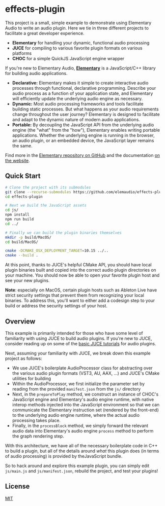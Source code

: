 # effects-plugin

This project is a small, simple example to demonstrate using Elementary Audio to write an audio plugin. Here we tie in three different projects to facilitate a great developer experience.

* **Elementary** for handling your dynamic, functional audio processing
* **JUCE** for compiling to various favorite plugin formats on various platforms
* **CHOC** for a simple QuickJS JavaScript engine wrapper

If you're new to Elementary Audio, [**Elementary**](https://elementary.audio) is a JavaScript/C++ library for building audio applications.

* **Declarative:** Elementary makes it simple to create interactive audio processes through functional, declarative programming. Describe your audio process as a function of your application state, and Elementary will efficiently update the underlying audio engine as necessary.
* **Dynamic:** Most audio processing frameworks and tools facilitate building static processes. But what happens as your audio requirements change throughout the user journey? Elementary is designed to facilitate and adapt to the dynamic nature of modern audio applications.
* **Portable:** By decoupling the JavaScript API from the underlying audio engine (the "what" from the "how"), Elementary enables writing portable applications. Whether the underlying engine is running in the browser, an audio plugin, or an embedded device, the JavaScript layer remains the same.

Find more in the [Elementary repository on GitHub](https://github.com/elemaudio/elementary) and the documentation [on the website](https://elementary.audio/).

## Quick Start

```bash
# Clone the project with its submodules
git clone --recurse-submodules https://github.com/elemaudio/effects-plugin.git
cd effects-plugin

# Next we build the JavaScript assets
cd js/
npm install
npm run build
cd ../

# Finally we can build the plugin binaries themselves
mkdir -p build/MacOS/
cd build/MacOS/

cmake -DCMAKE_OSX_DEPLOYMENT_TARGET=10.15 ../..
cmake --build .
```

At this point, thanks to JUCE's helpful CMake API, you should have local plugin binaries built and copied into the correct audio plugin directories on your machine. You should now be able to open your favorite plugin host and see your new plugins.

**Note**: especially on MacOS, certain plugin hosts such as Ableton Live have strict security settings that prevent them from recognizing your local binaries. To address this, you'll want to either add a codesign step to your build or address the security settings of your host.

## Overview

This example is primarily intended for those who have some level of familiarity with using JUCE to build audio plugins. If you're new to JUCE, consider reading up on some of the [basic JUCE tutorials](https://docs.juce.com/master/tutorial_code_basic_plugin.html) for audio plugins.

Next, assuming your familiarity with JUCE, we break down this example project as follows:
* We use JUCE's boilerplate AudioProcessor class for abstracting over the various audio plugin formats (VST3, AU, AAX, ...) and JUCE's CMake utilities for building
* Within the AudioProcessor, we first initialize the parameter set by reading from the provided `manifest.json` from the `js/` directory
* Next, in the `prepareToPlay` method, we construct an instance of CHOC's JavaScript engine and Elementary's audio engine runtime, with native interop methods injected into the JavaScript environment so that we can communicate the Elementary instruction set (rendered by the front-end) to the underlying audio engine runtime, where the actual audio processing takes place.
* Finally, in the `processBlock` method, we simply forward the relevant audio data into Elementary's audio engine `process` method to perform the graph rendering step.

With this architecture, we have all of the necessary boilerplate code in C++ to build a plugin, but
all of the details around _what_ this plugin does (in terms of audio processing) is provided by theJavaScript bundle.

So to hack around and explore this example plugin, you can simply edit `js/main.js` and `js/manifest.json`, rebuild the project, and test your plugins!

## License

[MIT](./LICENSE.md)
